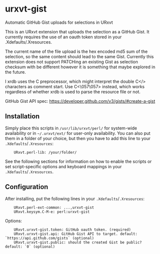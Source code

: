 # urxvt-gist
Automatic GitHub Gist uploads for selections in URxvt

This is an URxvt extension that uploads the selection as a GitHub Gist. It
currently requires the use of an oauth token stored in your
.Xdefaults/.Xresources.

The current name of the file upload is the hex encoded md5 sum of the
selection, so the same content should lead to the same Gist. Currently this
extension does not support PATCHing an existing Gist as selection checksum with
be different however it is something that maybe explored in the future.

I<Note to xrdb users:> xrdb uses the C preprocessor, which might interpret
the double C</> characters as comment start. Use C<\057\057> instead,
which works regardless of whether xrdb is used to parse the resource file
or not.

GitHub Gist API spec: https://developer.github.com/v3/gists/#create-a-gist

## Installation
Simply place this scripts in `/usr/lib/urxvt/perl/` for system-wide availability
or in `~/.urxvt/ext/` for user-only availability. You can also put them in a
folder of your choice, but then you have to add this line to your
`.Xdefaults`/`.Xresources`:
```
    URxvt.perl-lib: /your/folder/
```

See the following sections for information on how to enable the scripts or set
script-specific options and keyboard mappings in your `.Xdefaults`/`.Xresources`.

## Configuration
After installing, put the following lines in your `.Xdefaults`/`.Xresources`:
```
    URxvt.perl-ext-common: ...,urxvt-gist
    URxvt.keysym.C-M-e: perl:urxvt-gist
```

Options:
```
    URxvt.urxvt-gist.token: GitHub oauth token. (required)
    URxvt.urxvt-gist.api: GitHub Gist API to target. default: `https://api.github.com/gists` (optional)
    URxvt.urxvt-gist.public: should the created Gist be public? default: `0` (optional)
```
